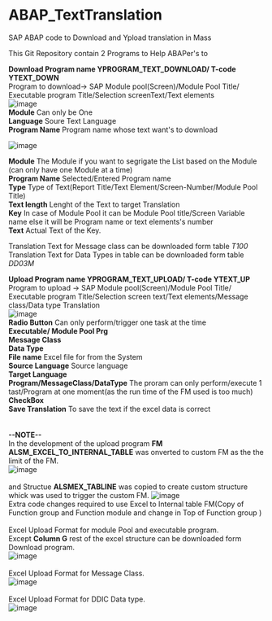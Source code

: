 # ABAP_TextTranslation
SAP ABAP code to Download and Ypload translation in Mass

This Git Repository contain 2 Programs to Help ABAPer's to<br /> 

**Download Program name YPROGRAM_TEXT_DOWNLOAD/ T-code YTEXT_DOWN**<br />
Program to download-> SAP Module pool(Screen)/Module Pool Title/ Executable program Title/Selection screenText/Text elements<br />
![image](https://github.com/coldb02/ABAP_TextTranslation/assets/25544031/74942876-b2cd-407d-bb4d-690e1429b695)
<br />
**Module** Can only be One<br />
**Language** Soure Text Language<br />
**Program Name** Program name whose text want's to download<br />

![image](https://github.com/coldb02/ABAP_TextTranslation/assets/25544031/14d02341-f3a8-4cde-b6af-9190185d002a)<br />

**Module** The Module if you want to segrigate the List based on the Module (can only have one Module at a time)<br />
**Program Name** Selected/Entered Program name<br />
**Type** Type of Text(Report Title/Text Element/Screen-Number/Module Pool Title)<br />
**Text length** Lenght of the Text to target Translation<br />
**Key** In case of Module Pool it can be Module Pool title/Screen Variable name else it will be  Program name or text elements's number<br /> 
**Text** Actual Text of the Key.<br />

Translation Text for Message class can be downloaded form table *T100*
Translation Text for Data Types in table can be downloaded form table *DD03M*

**Upload Program name YPROGRAM_TEXT_UPLOAD/ T-code YTEXT_UP**<br />
Program to upload -> SAP Module pool(Screen)/Module Pool Title/ Executable program Title/Selection screen text/Text elements/Message class/Data type Translation<br />
![image](https://github.com/coldb02/ABAP_TextTranslation/assets/25544031/47b5fa06-40f4-4c91-ae95-d4a09ce5e5f2)<br />
**Radio Button** Can only perform/trigger one task at the time<br />
**Executable/ Module Pool Prg**<br />
**Message Class**<br />
**Data Type**<br />
**File name** Excel file for from the System<br />
**Source Language** Source language<br />
**Target Language**<br />
**Program/MessageClass/DataType** The proram can only perform/execute 1 tast/Program at one moment(as the run time of the FM used is too much)<br />
**CheckBox**<br />
**Save Translation** To save the text if the excel data is correct<br />
<br />
<br />
**--NOTE--**<br />
In the development of the upload program **FM ALSM_EXCEL_TO_INTERNAL_TABLE** was onverted to custom FM  as the the limit of the FM.<br />
![image](https://github.com/coldb02/ABAP_TextTranslation/assets/25544031/3b674869-3814-44fd-a8aa-75797b149aa8)<br />
<br />
and Structue **ALSMEX_TABLINE** was copied to create custom structure whick was used to trigger the custom FM.
![image](https://github.com/coldb02/ABAP_TextTranslation/assets/25544031/15196037-cd7d-433e-9765-0a4ddc6fbbf2)<br />
Extra code changes required to use Excel to Internal table FM(Copy of Function group and Function module and change in Top of Function group )<br />
<br />
Excel Upload Format for module Pool and executable program.<br />
Except **Column G** rest of the excel structure can be downloaded form Download program.<br />
![image](https://github.com/coldb02/ABAP_TextTranslation/assets/25544031/468afe74-489f-4cae-8494-e20207121000)<br />
<br />
Excel Upload Format for Message Class.<br />
![image](https://github.com/coldb02/ABAP_TextTranslation/assets/25544031/29713e9f-ec4c-4b40-b9c2-16c6f344c56f)<br />
<br />
Excel Upload Format for DDIC Data type.<br />
![image](https://github.com/coldb02/ABAP_TextTranslation/assets/25544031/88f851cb-c574-4a52-87d2-1d645e098f0e)<br />
